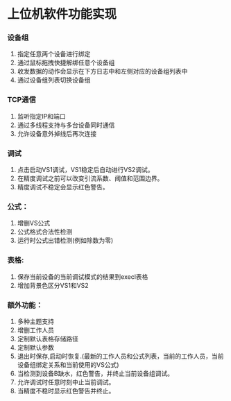 # 上位机软件功能实现

### 设备组

1. 指定任意两个设备进行绑定
2. 通过鼠标拖拽快捷解绑任意个设备组
3. 收发数据的动作会显示在下方日志中和左侧对应的设备组列表中
4. 通过设备组列表切换设备组

### TCP通信

1. 监听指定IP和端口
2. 通过多线程支持与多台设备同时通信
3. 允许设备意外掉线后再次连接

### 调试

1. 点击启动VS1调试，VS1稳定后自动进行VS2调试。
2. 在精度调试之前可以改变引流系数、阈值和范围边界。
3. 精度调试不稳定会显示红色警告。

### 公式：

1. 增删VS公式
2. 公式格式合法性检测
3. 运行时公式出错检测(例如除数为零)

### 表格:

1. 保存当前设备的当前调试模式的结果到execl表格
2. 增加背景色区分VS1和VS2

### 额外功能：

1. 多种主题支持
2. 增删工作人员
3. 定制默认表格存储路径
4. 定制默认参数
5. 退出时保存,启动时恢复.(最新的工作人员和公式列表，当前的工作人员，当前设备组绑定关系和当前使用的VS公式)
6. 当检测到设备B缺水，红色警告，并终止当前设备组调试。
7. 允许调试时任意时刻中止当前调试。
8. 当精度不稳时显示红色警告并终止。

